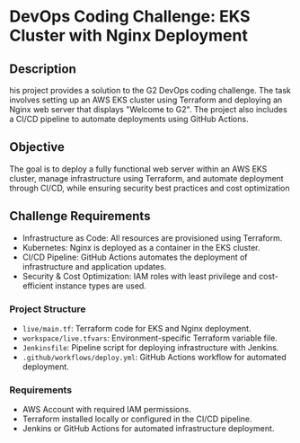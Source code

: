# DevOps Coding Challenge: EKS Cluster with Nginx Deployment

## Description
his project provides a solution to the G2 DevOps coding challenge. The task involves setting up an AWS EKS cluster using Terraform and deploying an Nginx web server that displays "Welcome to G2". The project also includes a CI/CD pipeline to automate deployments using GitHub Actions.

## Objective
The goal is to deploy a fully functional web server within an AWS EKS cluster, manage infrastructure using Terraform, and automate deployment through CI/CD, while ensuring security best practices and cost optimization

## Challenge Requirements
- Infrastructure as Code: All resources are provisioned using Terraform.
- Kubernetes: Nginx is deployed as a container in the EKS cluster.
- CI/CD Pipeline: GitHub Actions automates the deployment of infrastructure and application updates.
- Security & Cost Optimization: IAM roles with least privilege and cost-efficient instance types are used.

### Project Structure
- `live/main.tf`: Terraform code for EKS and Nginx deployment.
- `workspace/live.tfvars`: Environment-specific Terraform variable file.
- `Jenkinsfile`: Pipeline script for deploying infrastructure with Jenkins.
- `.github/workflows/deploy.yml`: GitHub Actions workflow for automated deployment.

### Requirements
- AWS Account with required IAM permissions.
- Terraform installed locally or configured in the CI/CD pipeline.
- Jenkins or GitHub Actions for automated infrastructure deployment.